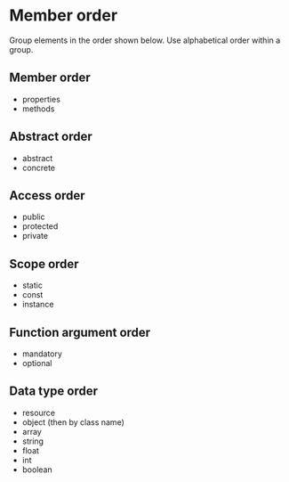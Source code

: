 # Member order

Group elements in the order shown below. Use alphabetical order within a group.

## Member order

-   properties
-   methods

## Abstract order

-   abstract
-   concrete

## Access order

-   public
-   protected
-   private

## Scope order

-   static
-   const
-   instance

## Function argument order

-   mandatory
-   optional

## Data type order

-   resource
-   object (then by class name)
-   array
-   string
-   float
-   int
-   boolean
